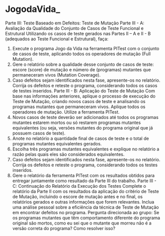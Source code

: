 # JogodaVida_

Parte III: Teste Baseado em Defeitos: Teste de Mutação
Parte III - A: Avaliação da Qualidade do Conjunto de Casos de Teste Funcional e
Estrutural
Utilizando os casos de teste gerados nas Partes II – A e II - B (adequados ao Teste
Funcional e Estrutural), faça:
1. Execute o programa Jogo da Vida na ferramenta PITest com o conjunto de casos
de teste, aplicando todos os operadores de mutação (Full Mutation).
2. Gere o relatório sobre a qualidade desse conjunto de casos de teste: escore
(score) de mutação e número de (programas) mutantes que permaneceram vivos
(Mutation Coverage).
3. Caso defeitos sejam identificados nesta fase, apresente-os no relatório. Corrija os
defeitos e reteste o programa, considerando todos os casos de testes inseridos.
Parte III - B: Aplicação do Teste de Mutação
Com base nas informações anteriores, aplique o processo de execução do Teste de
Mutação, criando novos casos de teste e analisando os programas mutantes que
permaneceram vivos. Aplique todos os operadores de mutação. Utilize a ferramenta
PITest.
1. Novos casos de teste deverão ser adicionados até todos os programas mutantes
estarem mortos ou só restarem programas mutantes equivalentes (ou seja,
versões mutantes do programa original que já possuem casos de teste).
2. Anote no relatório a quantidade final de casos de teste e o total de programas
mutantes equivalentes gerados.
3. Escolha três programas mutantes equivalentes e explique no relatório a razão
pelas quais eles são considerados equivalentes.
4. Caso defeitos sejam identificados nesta fase, apresente-os no relatório. Corrija os
defeitos e reteste o programa, considerando todos os testes inseridos.
5. Gere o relatório da ferramenta PITest com os resultados obtidos para entregar
juntamente como resultado da Parte III do trabalho.
Parte III - C: Continuação do Relatório da Execução dos Testes
Complete o relatório da Parte II com os resultados da aplicação do critério de Teste de
Mutação, incluindo o escore de mutação antes e no final, os relatórios gerados e outras
informações que forem relevantes. Inclua uma análise pessoal sobre a eficiência da
técnica de Teste de Mutação em encontrar defeitos no programa. Pergunta direcionada ao
grupo: Se os programas mutantes que têm comportamento diferente do programa original
são mortos, como eu sei que o mutante que morreu não é a versão correta do programa?
Como resolver isso?
